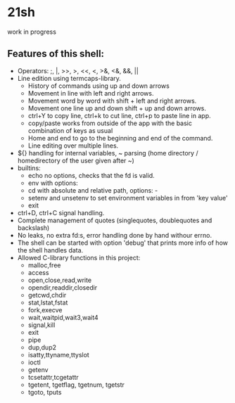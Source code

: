 # 21sh
work in progress

## Features of this shell:
- Operators: ;, |, >>, >, <<, <, >&, <&, &&, || 
- Line edition using termcaps-library.
  - History of commands using up and down arrows
  - Movement in line with left and right arrows.
  - Movement word by word with shift + left and right arrows.
  - Movement one line up and down shift + up and down arrows.
  - ctrl+Y to copy line, ctrl+k to cut line, ctrl+p to paste line in app.
  - copy/paste works from outside of the app with the basic combination of keys as usual
  - Home and end to go to the beginning and end of the command.
  - Line editing over multiple lines.
- ${} handling for internal variables, ~ parsing (home directory / homedirectory of the user given after ~)
- builtins:
  - echo no options, checks that the fd is valid.
  - env with options:
  - cd with absolute and relative path, options: -
  - setenv and unsetenv to set environment variables in from 'key value'
  - exit
- ctrl+D, ctrl+C signal handling.
- Complete management of quotes (singlequotes, doublequotes and backslash)
- No leaks, no extra fd:s, error handling done by hand withour errno.
- The shell can be started with option 'debug' that prints more info of how the shell handles data.
- Allowed C-library functions in this project:
  - malloc,free
  - access
  - open,close,read,write
  - opendir,readdir,closedir
  - getcwd,chdir
  - stat,lstat,fstat
  - fork,execve
  - wait,waitpid,wait3,wait4
  - signal,kill
  - exit
  - pipe
  - dup,dup2
  - isatty,ttyname,ttyslot
  - ioctl
  - getenv
  - tcsetattr,tcgetattr
  - tgetent, tgetflag, tgetnum, tgetstr
  - tgoto, tputs
